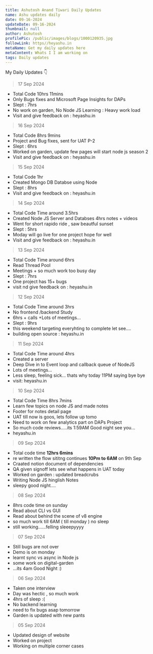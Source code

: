 ```yaml
---
title: Ashutosh Anand Tiwari Daily Updates
name: Ashu updates daily
date: 09-16-2024
updateDate: 09-16-2024
thumbnail: null
author: Ashutosh
profilePic: /public/images/blogs/1000120935.jpg
followLink: https//heyashu.in
metaName: Get my daily updates here
metaContent: Whats I I am working on
tags: Daily updates
---
```

My Daily Updates 👇

> 17 Sep 2024

* Total Code 10hrs 11mins
* Only Bugs fixes and Microsoft Page Insights for DAPs
* Slept : 7hrs
* No work on garden, No Node JS Learning : Heavy work load
* Visit and give feedback on : heyashu.in 

> 16 Sep 2024

* Total Code 8hrs 9mins
* Project and Bug fixes, sent for UAT P-2
* Slept : 6hrs
* Worked on garden, update few pages will start node js season 2
* Visit and give feedback on : heyashu.in 

> 15 Sep 2024

* Total Code 1hr
* Created Mongo DB Databse using Node
* Slept : 8hrs
* Visit and give feedback on : heyashu.in 

> 14 Sep 2024

* Total Code Time around 3.5hrs
* Created Node JS Server and Databses 4hrs notes + videos
* Went for short rapido ride , saw beautful sunset 
* Slept : 5hrs
* Moday will go live for one project hope for well
* Visit and give feedback on : heyashu.in 

> 13 Sep 2024

* Total Code Time around 6hrs
* Read Thread Pool
* Meetings + so much work too busy day
* Slept : 7hrs
* One project has 15+ bugs
* visit nd give feedback on : heyashu.in 

> 12 Sep 2024

* Total Code Time around 3hrs
* No frontend /backend Study 
* 6hrs + calls +Lots of meetings...
* Slept : 9hrs 
* this weekend targeting everyhting to complete let see....
* building open source  : heyashu.in 

> 11 Sep 2024

* Total Code Time around 4hrs
* Created a server
* Deep Dive in to Event loop and callback queue of NodeJS
* Lots of meetings...
* Less sleep, feeling sick... thats why today 11PM saying bye bye
* visit: heyashu.in

> 10 Sep 2024

* Total Code Time 8hrs 7mins
* Learn few topics on node JS and made notes
* Footer for notes detail page
* UAT till now is goos, lets follow up tomo
* Need to work on few analytics part on DAPs Project
* So much code reviews.....its 1:59AM Good night see you...
* heyashu.in

> 09 Sep 2024

* Total code time **12hrs 6mins**
* re written the flow sititng continues **10Pm to 6AM** on 9th Sep
* Craated notion document of dependencies 
* QA given signoff lets see what happens in UAT today
* Worked on garden : updated breadcrubs
* Writing Node JS hinglish Notes
* sleepy good night....

> 08 Sep 2024

* 8hrs code time on sunday
* Read about CLI vs GUI
* Read about behind the scene of v8 engine
* so much work till 6AM ( till monday ) no sleep
* still working......felling sleeepyyyy

> 07 Sep 2024

* Still bugs are not over
* Demo is on monday
* learnt sync vs async in Node js
* some work on digital-garden
* ...its 4am Good Night :)

> 06 Sep 2024

* Taken one interview
* Day was hectic , so much work
* 4hrs of sleep :(
* No backend learning
* need to fix bugs asap tomorrow
* Garden is updated with new pants

> 05 Sep 2024

* Updated design of website
* Worked on project
* Working on multiple corner cases
